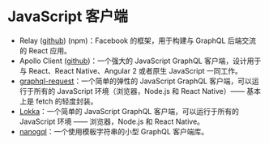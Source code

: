 # JavaScript 客户端

- Relay ([github](https://github.com/facebook/relay)) (npm)：Facebook 的框架，用于构建与 GraphQL 后端交流的 React 应用。
- Apollo Client ([github](https://github.com/apollographql/apollo-client))：一个强大的 JavaScript GraphQL 客户端，设计用于与 React、React Native、Angular 2 或者原生 JavaScript 一同工作。
- [graphql-request](https://github.com/graphcool/graphql-request)：一个简单的弹性的 JavaScript GraphQL 客户端，可以运行于所有的 JavaScript 环境（浏览器，Node.js 和 React Native）—— 基本上是 fetch 的轻度封装。
- [Lokka](https://github.com/kadirahq/lokka)：一个简单的 JavaScript GraphQL 客户端，可以运行于所有的 JavaScript 环境 —— 浏览器，Node.js 和 React Native。
- [nanogql](https://github.com/yoshuawuyts/nanogql)：一个使用模板字符串的小型 GraphQL 客户端库。
